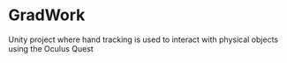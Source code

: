 # GradWork
Unity project where hand tracking is used to interact with physical objects using the Oculus Quest
